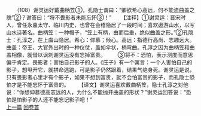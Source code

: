 　　（108）谢灵运好戴曲柄笠①，孔隐士谓曰：“卿欲希心高远，何不能遗曲盖之貌”②？谢答曰：“将不畏影者未能忘怀③！”
　　【注释】①谢灵运：晋宋时人，曾任永嘉太守、临川内史，也曾在会稽隐居了一段时间；喜欢遨游山水，以写山水诗著名。曲柄笠：一种帽子，“笠上有柄，由而后垂，绝似曲盖之形。”②孔隐士：孔淳之，在上虞山隐居。希心：仰慕；倾心。高远：指德行高尚、志趣远大。曲盖：帝王、大官外出时的一种仪仗，盖如伞状，柄弯曲。孔淳之因为曲柄笠和曲盖相像，就借以讽刺谢灵运没有忘掉富贵。
　　③将不：恐怕，表示测度而意思偏于肯定。畏影者：害怕自己影子的人。《庄子》有一个寓言：一个人害怕自己的影子，想甩开它，就拼命逃跑，可是影子仍然跟着，结果气绝身死。谢灵运是说，只有畏影者心里才有个影子，如果不想到富贵，就不会怕富贵的影子，而孔隐士恐怕才是不能忘怀于富贵的。
　　【译文】谢灵运喜欢戴曲柄笠，隐士孔淳之对他说：“你想仰慕德高志远的人，为什么不能抛开曲盖的形状？”谢灵运回答说：“恐怕是怕影子的人还不能忘记影子吧！”
<br>[上一篇](02_107) [回卷首](02_000)
